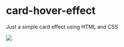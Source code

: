 # card-hover-effect

Just a simple card effect using HTML and CSS

![](https://media.giphy.com/media/rzO5k4anSqMa9QaYCK/giphy.gif)
